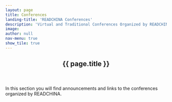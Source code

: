 ```yaml
---
layout: page
title: Conferences
landing-title: 'READCHINA Conferences'
description: 'Virtual and Traditional Conferences Organized by READCHINA'
image:
author: null
nav-menu: true
show_tile: true
---
```




<div id="main" class="alt">

<!-- One -->
<section id="one">
	<div class="inner">
		<header class="major">
			<h1>{{ page.title }}</h1>
		</header>
		<p>In this section you will find announcements and links to the conferences organized by READCHINA.</p>
	</div>

<!-- Content -->

</section>
</div>
